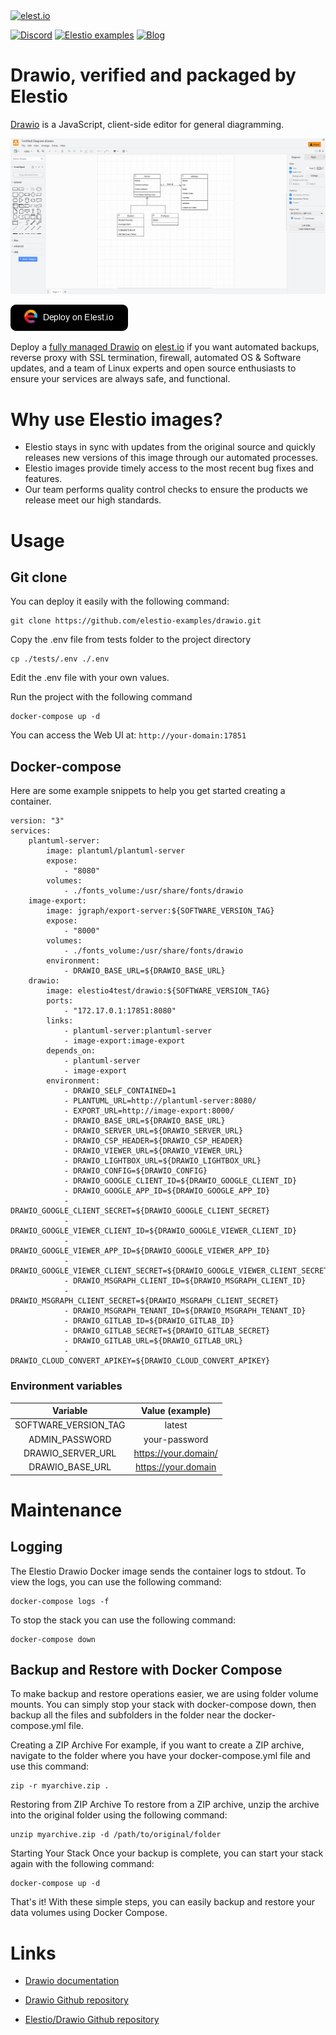 <a href="https://elest.io">
  <img src="https://elest.io/images/elestio.svg" alt="elest.io" width="150" height="75">
</a>

[![Discord](https://img.shields.io/static/v1.svg?logo=discord&color=f78A38&labelColor=083468&logoColor=ffffff&style=for-the-badge&label=Discord&message=community)](https://discord.gg/4T4JGaMYrD "Get instant assistance and engage in live discussions with both the community and team through our chat feature.")
[![Elestio examples](https://img.shields.io/static/v1.svg?logo=github&color=f78A38&labelColor=083468&logoColor=ffffff&style=for-the-badge&label=github&message=open%20source)](https://github.com/elestio-examples "Access the source code for all our repositories by viewing them.")
[![Blog](https://img.shields.io/static/v1.svg?color=f78A38&labelColor=083468&logoColor=ffffff&style=for-the-badge&label=elest.io&message=Blog)](https://blog.elest.io "Latest news about elestio, open source software, and DevOps techniques.")

# Drawio, verified and packaged by Elestio

[Drawio](https://www.drawio.com/) is a JavaScript, client-side editor for general diagramming.

<img src="https://raw.githubusercontent.com/elestio-examples/drawio/main/drawio.png" alt="drawio" width="800">

[![deploy](https://github.com/elestio-examples/drawio/raw/main/deploy-on-elestio.png)](https://dash.elest.io/deploy?source=cicd&social=dockerCompose&url=https://github.com/elestio-examples/drawio)

Deploy a <a target="_blank" href="https://elest.io/open-source/drawio">fully managed Drawio</a> on <a target="_blank" href="https://elest.io/">elest.io</a> if you want automated backups, reverse proxy with SSL termination, firewall, automated OS & Software updates, and a team of Linux experts and open source enthusiasts to ensure your services are always safe, and functional.

# Why use Elestio images?

- Elestio stays in sync with updates from the original source and quickly releases new versions of this image through our automated processes.
- Elestio images provide timely access to the most recent bug fixes and features.
- Our team performs quality control checks to ensure the products we release meet our high standards.

# Usage

## Git clone

You can deploy it easily with the following command:

    git clone https://github.com/elestio-examples/drawio.git

Copy the .env file from tests folder to the project directory

    cp ./tests/.env ./.env

Edit the .env file with your own values.

Run the project with the following command

    docker-compose up -d

You can access the Web UI at: `http://your-domain:17851`

## Docker-compose

Here are some example snippets to help you get started creating a container.

    version: "3"
    services:
        plantuml-server:
            image: plantuml/plantuml-server
            expose:
                - "8080"
            volumes:
                - ./fonts_volume:/usr/share/fonts/drawio
        image-export:
            image: jgraph/export-server:${SOFTWARE_VERSION_TAG}
            expose:
                - "8000"
            volumes:
                - ./fonts_volume:/usr/share/fonts/drawio
            environment:
                - DRAWIO_BASE_URL=${DRAWIO_BASE_URL}
        drawio:
            image: elestio4test/drawio:${SOFTWARE_VERSION_TAG}
            ports:
                - "172.17.0.1:17851:8080"
            links:
                - plantuml-server:plantuml-server
                - image-export:image-export
            depends_on:
                - plantuml-server
                - image-export
            environment:
                - DRAWIO_SELF_CONTAINED=1
                - PLANTUML_URL=http://plantuml-server:8080/
                - EXPORT_URL=http://image-export:8000/
                - DRAWIO_BASE_URL=${DRAWIO_BASE_URL}
                - DRAWIO_SERVER_URL=${DRAWIO_SERVER_URL}
                - DRAWIO_CSP_HEADER=${DRAWIO_CSP_HEADER}
                - DRAWIO_VIEWER_URL=${DRAWIO_VIEWER_URL}
                - DRAWIO_LIGHTBOX_URL=${DRAWIO_LIGHTBOX_URL}
                - DRAWIO_CONFIG=${DRAWIO_CONFIG}
                - DRAWIO_GOOGLE_CLIENT_ID=${DRAWIO_GOOGLE_CLIENT_ID}
                - DRAWIO_GOOGLE_APP_ID=${DRAWIO_GOOGLE_APP_ID}
                - DRAWIO_GOOGLE_CLIENT_SECRET=${DRAWIO_GOOGLE_CLIENT_SECRET}
                - DRAWIO_GOOGLE_VIEWER_CLIENT_ID=${DRAWIO_GOOGLE_VIEWER_CLIENT_ID}
                - DRAWIO_GOOGLE_VIEWER_APP_ID=${DRAWIO_GOOGLE_VIEWER_APP_ID}
                - DRAWIO_GOOGLE_VIEWER_CLIENT_SECRET=${DRAWIO_GOOGLE_VIEWER_CLIENT_SECRET}
                - DRAWIO_MSGRAPH_CLIENT_ID=${DRAWIO_MSGRAPH_CLIENT_ID}
                - DRAWIO_MSGRAPH_CLIENT_SECRET=${DRAWIO_MSGRAPH_CLIENT_SECRET}
                - DRAWIO_MSGRAPH_TENANT_ID=${DRAWIO_MSGRAPH_TENANT_ID}
                - DRAWIO_GITLAB_ID=${DRAWIO_GITLAB_ID}
                - DRAWIO_GITLAB_SECRET=${DRAWIO_GITLAB_SECRET}
                - DRAWIO_GITLAB_URL=${DRAWIO_GITLAB_URL}
                - DRAWIO_CLOUD_CONVERT_APIKEY=${DRAWIO_CLOUD_CONVERT_APIKEY}

### Environment variables

|       Variable       |   Value (example)    |
| :------------------: | :------------------: |
| SOFTWARE_VERSION_TAG |        latest        |
|    ADMIN_PASSWORD    |    your-password     |
|  DRAWIO_SERVER_URL   | https://your.domain/ |
|   DRAWIO_BASE_URL    | https://your.domain  |

# Maintenance

## Logging

The Elestio Drawio Docker image sends the container logs to stdout. To view the logs, you can use the following command:

    docker-compose logs -f

To stop the stack you can use the following command:

    docker-compose down

## Backup and Restore with Docker Compose

To make backup and restore operations easier, we are using folder volume mounts. You can simply stop your stack with docker-compose down, then backup all the files and subfolders in the folder near the docker-compose.yml file.

Creating a ZIP Archive
For example, if you want to create a ZIP archive, navigate to the folder where you have your docker-compose.yml file and use this command:

    zip -r myarchive.zip .

Restoring from ZIP Archive
To restore from a ZIP archive, unzip the archive into the original folder using the following command:

    unzip myarchive.zip -d /path/to/original/folder

Starting Your Stack
Once your backup is complete, you can start your stack again with the following command:

    docker-compose up -d

That's it! With these simple steps, you can easily backup and restore your data volumes using Docker Compose.

# Links

- <a target="_blank" href="https://www.drawio.com/doc/">Drawio documentation</a>

- <a target="_blank" href="https://github.com/jgraph/drawio">Drawio Github repository</a>

- <a target="_blank" href="https://github.com/elestio-examples/drawio">Elestio/Drawio Github repository</a>
